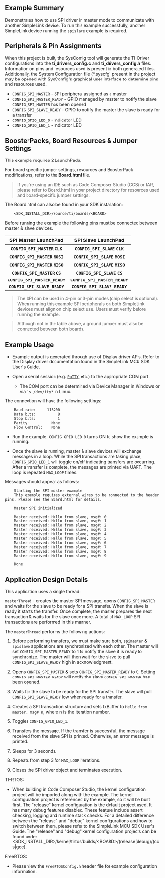 ## Example Summary

Demonstrates how to use SPI driver in master mode to communicate with another
SimpleLink device. To run this example successfully, another SimpleLink
device running the `spislave` example is required.

## Peripherals & Pin Assignments

When this project is built, the SysConfig tool will generate the TI-Driver
configurations into the __ti_drivers_config.c__ and __ti_drivers_config.h__
files. Information on pins and resources used is present in both generated
files. Additionally, the System Configuration file (\*.syscfg) present in the
project may be opened with SysConfig's graphical user interface to determine
pins and resources used.

* `CONFIG_SPI_MASTER` - SPI peripheral assigned as a master
* `CONFIG_SPI_MASTER_READY` - GPIO managed by master to notify the slave
`CONFIG_SPI_MASTER` has been opened
* `CONFIG_SPI_SLAVE_READY` - GPIO to notify the master the slave is ready for a
transfer
* `CONFIG_GPIO_LED_0` - Indicator LED
* `CONFIG_GPIO_LED_1` - Indicator LED

## BoosterPacks, Board Resources & Jumper Settings

This example requires 2 LaunchPads.

For board specific jumper settings, resources and BoosterPack modifications,
refer to the __Board.html__ file.

> If you're using an IDE such as Code Composer Studio (CCS) or IAR, please
refer to Board.html in your project directory for resources used and
board-specific jumper settings.

The Board.html can also be found in your SDK installation:

        <SDK_INSTALL_DIR>/source/ti/boards/<BOARD>

Before running the example the following pins must be connected between master
& slave devices.

  |      SPI Master LaunchPad      |      SPI Slave LaunchPad      |
  |:------------------------------:|:-----------------------------:|
  | __`CONFIG_SPI_MASTER` `CLK`__  | __`CONFIG_SPI_SLAVE` `CLK`__  |
  | __`CONFIG_SPI_MASTER` `MOSI`__ | __`CONFIG_SPI_SLAVE` `MOSI`__ |
  | __`CONFIG_SPI_MASTER` `MISO`__ | __`CONFIG_SPI_SLAVE` `MISO`__ |
  | __`CONFIG_SPI_MASTER` `CS`__   | __`CONFIG_SPI_SLAVE` `CS`__   |
  | __`CONFIG_SPI_MASTER_READY`__  | __`CONFIG_SPI_MASTER_READY`__ |
  | __`CONFIG_SPI_SLAVE_READY`__   | __`CONFIG_SPI_SLAVE_READY`__  |

> The SPI can be used in 4-pin or 3-pin modes (chip select is optional).  When
running this example SPI peripherals on both SimpleLink devices must align on
chip select use.  Users must verify before running the example.

> Although not in the table above, a ground jumper must also be connected
between both boards.


## Example Usage

* Example output is generated through use of Display driver APIs. Refer to the
Display driver documentation found in the SimpleLink MCU SDK User's Guide.

* Open a serial session (e.g. [`PuTTY`](http://www.putty.org/ "PuTTY's
Homepage"), etc.) to the appropriate COM port.
    * The COM port can be determined via Device Manager in Windows or via
`ls /dev/tty*` in Linux.

The connection will have the following settings:
```
    Baud-rate:     115200
    Data bits:          8
    Stop bits:          1
    Parity:          None
    Flow Control:    None
```

* Run the example. `CONFIG_GPIO_LED_0` turns ON to show the example is running.

* Once the slave is running, master & slave devices will exchange messages in
a loop.  While the SPI transactions are taking place, `CONFIG_GPIO_LED_1` will
toggle on/off indicating transfers are occurring. After a transfer is complete,
the messages are printed via UART. The loop is repeated `MAX_LOOP` times.

Messages should appear as follows:
```
    Starting the SPI master example
    This example requires external wires to be connected to the header pins. Please see the Board.html for details.

    Master SPI initialized

    Master received: Hello from slave, msg#: 0
    Master received: Hello from slave, msg#: 1
    Master received: Hello from slave, msg#: 2
    Master received: Hello from slave, msg#: 3
    Master received: Hello from slave, msg#: 4
    Master received: Hello from slave, msg#: 5
    Master received: Hello from slave, msg#: 6
    Master received: Hello from slave, msg#: 7
    Master received: Hello from slave, msg#: 8
    Master received: Hello from slave, msg#: 9

    Done
```

## Application Design Details

This application uses a single thread:

`masterThread` - creates the master SPI message, opens `CONFIG_SPI_MASTER` and
waits for the slave to be ready for a SPI transfer.  When the slave is ready it
starts the transfer.  Once complete, the master prepares the next transaction
& waits for the slave once more.  A total of `MAX_LOOP` SPI transactions are
performed in this manner.

The `masterThread` performs the following actions:

1.  Before performing transfers, we must make sure both, `spimaster` &
`spislave` applications are synchronized with each other.  The master will set
`CONFIG_SPI_MASTER_READY` to 1 to notify the slave it is ready to synchronize.
The master will then wait for the slave to pull `CONFIG_SPI_SLAVE_READY` high in
acknowledgment.

2.  Opens `CONFIG_SPI_MASTER` & sets `CONFIG_SPI_MASTER_READY` to 0.  Setting
`CONFIG_SPI_MASTER_READY` will notify the slave `CONFIG_SPI_MASTER` has been
opened.

3.  Waits for the slave to be ready for the SPI transfer.  The slave will pull
`CONFIG_SPI_SLAVE_READY` low when ready for a transfer.

4. Creates a SPI transaction structure and sets txBuffer to `Hello from
master, msg# n`, where n is the iteration number.

5. Toggles `CONFIG_GPIO_LED_1`.

6. Transfers the message. If the transfer is successful, the message
received from the slave SPI is printed. Otherwise, an error message
is printed.

7. Sleeps for 3 seconds.

8. Repeats from step 3 for `MAX_LOOP` iterations.

9. Closes the SPI driver object and terminates execution.

TI-RTOS:

* When building in Code Composer Studio, the kernel configuration project will
be imported along with the example. The kernel configuration project is
referenced by the example, so it will be built first. The "release" kernel
configuration is the default project used. It has many debug features disabled.
These feature include assert checking, logging and runtime stack checks. For a
detailed difference between the "release" and "debug" kernel configurations and
how to switch between them, please refer to the SimpleLink MCU SDK User's
Guide. The "release" and "debug" kernel configuration projects can be found
under &lt;SDK_INSTALL_DIR&gt;/kernel/tirtos/builds/&lt;BOARD&gt;/(release|debug)/(ccs|gcc).

FreeRTOS:

* Please view the `FreeRTOSConfig.h` header file for example configuration
information.
